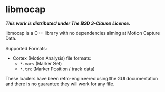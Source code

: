 libmocap
========

***This work is distributed under The BSD 3-Clause License.***


libmocap is a C++ library with no dependencies aiming at Motion
Capture Data.

Supported Formats:

 - Cortex (Motion Analysis) file formats:
   - `*.mars` (Marker Set)
   - `*.trc` (Marker Position / track data)


These loaders have been retro-engineered using the GUI documentation
and there is no guarantee they will work for any file.
